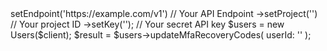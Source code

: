 <?php

use Appwrite\Client;
use Appwrite\Services\Users;

$client = (new Client())
    ->setEndpoint('https://example.com/v1') // Your API Endpoint
    ->setProject('<YOUR_PROJECT_ID>') // Your project ID
    ->setKey('<YOUR_API_KEY>'); // Your secret API key

$users = new Users($client);

$result = $users->updateMfaRecoveryCodes(
    userId: '<USER_ID>'
);